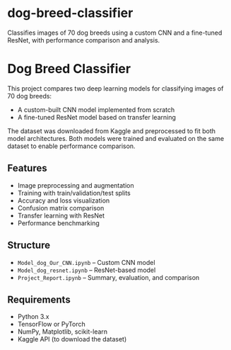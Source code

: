 # dog-breed-classifier
Classifies images of 70 dog breeds using a custom CNN and a fine-tuned ResNet, with performance comparison and analysis.


# Dog Breed Classifier

This project compares two deep learning models for classifying images of 70 dog breeds:

- A custom-built CNN model implemented from scratch
- A fine-tuned ResNet model based on transfer learning

The dataset was downloaded from Kaggle and preprocessed to fit both model architectures. Both models were trained and evaluated on the same dataset to enable performance comparison.

## Features
- Image preprocessing and augmentation
- Training with train/validation/test splits
- Accuracy and loss visualization
- Confusion matrix comparison
- Transfer learning with ResNet
- Performance benchmarking

## Structure
- `Model_dog_Our_CNN.ipynb` – Custom CNN model
- `Model_dog_resnet.ipynb` – ResNet-based model
- `Project_Report.ipynb` – Summary, evaluation, and comparison

## Requirements
- Python 3.x
- TensorFlow or PyTorch
- NumPy, Matplotlib, scikit-learn
- Kaggle API (to download the dataset)
